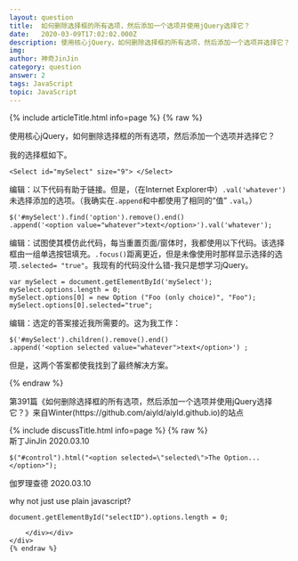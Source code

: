 ```yaml
---
layout: question
title:  如何删除选择框的所有选项，然后添加一个选项并使用jQuery选择它？
date:   2020-03-09T17:02:02.000Z
description: 使用核心jQuery，如何删除选择框的所有选项，然后添加一个选项并选择它？我的选择框如下。<Select id="mySelect" size="...
img: 
author: 神奇JinJin
category: question
answer: 2
tags: JavaScript
topic: JavaScript
---
```

<div class="article-root">
  <div class="article">
    {% include articleTitle.html info=page %}
    {% raw %}
    <div class="article-content"><p><font style="vertical-align: inherit;"><font style="vertical-align: inherit;">使用核心jQuery，如何删除选择框的所有选项，然后添加一个选项并选择它？</font></font></p>

<p><font style="vertical-align: inherit;"><font style="vertical-align: inherit;">我的选择框如下。</font></font></p>

<pre><code>&lt;Select id="mySelect" size="9"&gt; &lt;/Select&gt;
</code></pre>

<p><font style="vertical-align: inherit;"><font style="vertical-align: inherit;">编辑：以下代码有助于链接。</font><font style="vertical-align: inherit;">但是，（在Internet Explorer中）</font></font><code>.val('whatever')</code><font style="vertical-align: inherit;"><font style="vertical-align: inherit;">未选择添加的选项。</font><font style="vertical-align: inherit;">（我确实在</font></font><code>.append</code><font style="vertical-align: inherit;"><font style="vertical-align: inherit;">和</font><font style="vertical-align: inherit;">中都使用了相同的“值” </font></font><code>.val</code><font style="vertical-align: inherit;"><font style="vertical-align: inherit;">。）</font></font></p>

<pre><code>$('#mySelect').find('option').remove().end()<font></font>
.append('&lt;option value="whatever"&gt;text&lt;/option&gt;').val('whatever');<font></font>
</code></pre>

<p><font style="vertical-align: inherit;"><font style="vertical-align: inherit;">编辑：试图使其模仿此代码，每当重置页面/窗体时，我都使用以下代码。</font><font style="vertical-align: inherit;">该选择框由一组单选按钮填充。</font></font><code>.focus()</code><font style="vertical-align: inherit;"><font style="vertical-align: inherit;">距离更近，但是未像使用时那样显示选择的选项</font></font><code>.selected= "true"</code><font style="vertical-align: inherit;"><font style="vertical-align: inherit;">。</font><font style="vertical-align: inherit;">我现有的代码没什么错-我只是想学习jQuery。</font></font></p>

<pre><code>var mySelect = document.getElementById('mySelect');<font></font>
mySelect.options.length = 0;<font></font>
mySelect.options[0] = new Option ("Foo (only choice)", "Foo");<font></font>
mySelect.options[0].selected="true";<font></font>
</code></pre>

<p><font style="vertical-align: inherit;"><font style="vertical-align: inherit;">编辑：选定的答案接近我所需要的。</font><font style="vertical-align: inherit;">这为我工作：</font></font></p>

<pre><code>$('#mySelect').children().remove().end()<font></font>
.append('&lt;option selected value="whatever"&gt;text&lt;/option&gt;') ;<font></font>
</code></pre>

<p><font style="vertical-align: inherit;"><font style="vertical-align: inherit;">但是，这两个答案都使我找到了最终解决方案。</font></font></p></div>
    {% endraw %}
  </div>
  <p class="winter_mark">第391篇《如何删除选择框的所有选项，然后添加一个选项并使用jQuery选择它？》来自Winter(https://github.com/aiyld/aiyld.github.io)的站点</p>
  <div class="discuss-wrapper">
    {% include discussTitle.html info=page %}
    {% raw %}
    <div class="discuss-list">
    <div class="discuss-item">
        <div class="discuss-parent">
          <div class="discuss-meta">
            <span class="discuss-user">斯丁JinJin</span>
            <span class="discuss-time">2020.03.10</span>
          </div>
          <div class="discuss-comment"><pre><code>$("#control").html("&lt;option selected=\"selected\"&gt;The Option...&lt;/option&gt;");
</code></pre></div>
        </div></div><div class="discuss-item">
        <div class="discuss-parent">
          <div class="discuss-meta">
            <span class="discuss-user">伽罗理查德</span>
            <span class="discuss-time">2020.03.10</span>
          </div>
          <div class="discuss-comment"><p>why not just use plain javascript?</p>

<pre><code>document.getElementById("selectID").options.length = 0;
</code></pre></div>
        </div></div>
    </div>
    {% endraw %}
  </div>
<div>

